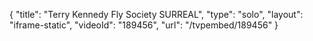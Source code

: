 {
    "title": "Terry Kennedy Fly Society SURREAL",
    "type": "solo",
    "layout": "iframe-static",
    "videoId": "189456",
    "url": "\/tvpembed\/189456"
}